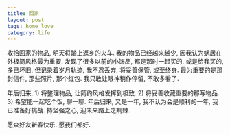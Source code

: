 ```yaml
---
title: 回家
layout: post
tags: home love
category: life
---
```


收拾回家的物品, 明天将踏上返乡的火车. 我的物品已经越来越少, 因我认为蜗居在外极简风格最为重要. 
发现了很多以前的小饰品, 都是那时一起买的, 或是给我买的, 多已坏旧, 但记录着岁月轨迹, 我不忍丢弃, 将妥善保管, 或至终身.
最为重要的是那封信件, 那些照片, 那个红包. 我只敢让眼神稍作停留, 不敢多看了.

年后归来, 1) 将整理物品, 让简约风格发挥到极致. 2) 将妥善收藏重要的那写物品. 3) 希望能一起吃个饭, 聊一聊.
年后归来, 又是一年, 我不认为会是顺利的一年, 我已准备好挑战. 持坚强之心, 迎未来路上之荆棘.

愿众好友新春快乐.
愿我们都好.

